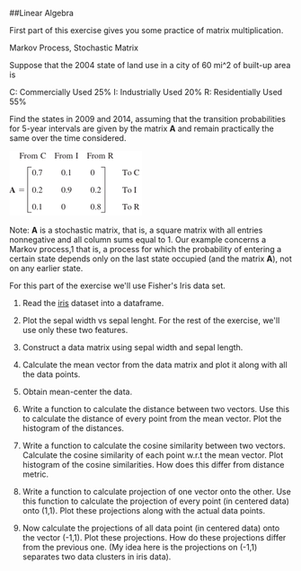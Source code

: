 ##Linear Algebra

First part of this exercise gives you some practice of matrix multiplication.

Markov Process, Stochastic Matrix

Suppose that the 2004 state of land use in a city of 60 mi^2 of built-up area is

C: Commercially Used 25%
I: Industrially Used 20%
R: Residentially Used 55%

Find the states in 2009 and 2014, assuming that the transition probabilities for 5-year intervals are given by the matrix **A** and remain practically the same over the time considered.

![](images/transition_matix_A.png)

Note: **A** is a stochastic matrix, that is, a square matrix with all entries nonnegative and all column sums equal to 1. Our example concerns a Markov process,1 that is, a process for which the probability of entering a certain state depends only on the last state occupied (and the matrix **A**), not on any earlier state.



For this part of the exercise we'll use Fisher's Iris data set.

1. Read the [iris](data/iris.txt) dataset into a dataframe.

2. Plot the sepal width vs sepal lenght. For the rest of the exercise, we'll use only these two features.

3. Construct a data matrix using sepal width and sepal length.

4. Calculate the mean vector from the data matrix and plot it along with all the data points.

5. Obtain mean-center the data.

6. Write a function to calculate the distance between two vectors. Use this to calculate the distance of every point from the mean vector. Plot the histogram of the distances.

7. Write a function to calculate the cosine similarity between two vectors. Calculate the cosine similarity of each point w.r.t the mean vector. Plot histogram of the cosine similarities. How does this differ from distance metric.

8. Write a function to calculate projection of one vector onto the other. Use this function to calculate the projection of every point (in centered data)  onto (1,1). Plot these projections along with the actual data points.

9. Now calculate the projections of all data point (in centered data) onto the vector (-1,1). Plot these projections. How do these projections differ from the previous one. (My idea here is the projections on (-1,1) separates two data clusters in iris data).
